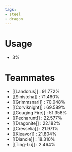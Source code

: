 ```yaml
---
tags:
- steel
- dragon
---
```

# Usage
- 3%
# Teammates
- [[Landorus]] : 91.772%
- [[Sinistcha]] : 71.460%
- [[Grimmsnarl]] : 70.048%
- [[Corviknight]] : 69.589%
- [[Gouging Fire]] : 51.358%
- [[Pecharunt]] : 22.577%
- [[Dragonite]] : 22.182%
- [[Cresselia]] : 21.971%
- [[Kleavor]] : 21.804%
- [[Diancie]] : 18.310%
- [[Ting-Lu]] : 2.464%